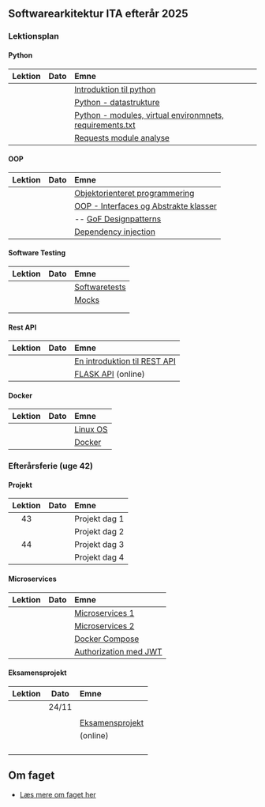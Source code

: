 ## Softwarearkitektur ITA efterår 2025

### Lektionsplan

#### Python
| Lektion |    Dato    |       Emne                            |
|:-----:|:---------:|:----------------------------------------------------------|
|        |            | [Introduktion til python](materialer/intro1/py_intro_1.md)                |
|        |            | [Python - datastrukture](materialer/intro2/py_intro_2.md)                 |
|        |            | [Python - modules, virtual environmnets, requirements.txt](materialer/intro3/py_intro_3.md)|
|        |            | [Requests module analyse](materialer/requests_module/requests.md)|

#### OOP
| Lektion |    Dato    |       Emne                            |
|:-----:|:---------:|:----------------------------------------------------------|
|        |            | [Objektorienteret programmering](materialer/oop1/oop_1.md)|
|        |            | [OOP - Interfaces og Abstrakte klasser](materialer/oop2/oop_2.md)        |
|        |            | -- [GoF Designpatterns](materialer/oop3/oop_3.md)|
|        |            | [Dependency injection](materialer/oop4/oop_4.md) |



#### Software Testing
| Lektion |    Dato    |       Emne                            |
|:-----:|:---------:|:----------------------------------------------------------|
|        |            | [Softwaretests ](materialer/tests1/testing_1.md) |
|        |            | [Mocks](lessons/ses10.md) |
|        |            | [](lessons/ses10.md) |
|        |            | [](lessons/ses10.md) |

#### Rest API
| Lektion |    Dato    |       Emne                            |
|:-----:|:---------:|:----------------------------------------------------------|
|        |            | [En introduktion til REST API](materialer/restapi1/introduktion_til_rest_api.md)|
|        |            | [FLASK API](materialer/restapi2/flask.md) (online)|

#### Docker
| Lektion |    Dato    |       Emne                            |
|:-----:|:---------:|:----------------------------------------------------------|
|        |            | [Linux OS](materialer/docker1/docker_1.md)|
|        |            | [Docker](materialer/docker2/docker_2.md)|

### Efterårsferie (uge 42)

#### Projekt
| Lektion |    Dato    |       Emne                         |
|:-----:|:---------:|:----------------------------------------------------------|
|   43   |       | Projekt dag 1 |
|       |       | Projekt dag 2 |
|    44  |       | Projekt dag 3 |
|       |       | Projekt dag 4 |

#### Microservices
| Lektion |    Dato    |       Emne                         |
|:-----:|:---------:|:----------------------------------------------------------|
|        |            | [Microservices 1](lessons/ses10.md) |
|        |            | [Microservices 2](lessons/ses10.md)  |
|        |            | [Docker Compose](materialer/docker3/docker_3.md) |
|        |            | [Authorization med JWT](lessons/ses10.md)  |


#### Eksamensprojekt
| Lektion |    Dato    |       Emne                            |
|:-----:|:---------:|:----------------------------------------------------------|
|        |     24/11  | [](lessons/ses10.md)  |
|        |            | [](lessons/ses10.md)  |
|        |            | [Eksamensprojekt ](lessons/ses10.md)    |
|        |            | [](lessons/ses10.md) (online)  |
|        |            | [](lessons/ses10.md)  |
|        |            | [](lessons/ses10.md)  |
|        |            | |
|        |            | [](lessons/ses10.md)  |

## Om faget
* [Læs mere om faget her](formalia/about_this_elective.md)
